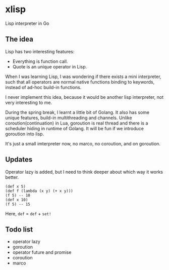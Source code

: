 # xlisp
Lisp interpreter in Go

## The idea

Lisp has two interesting features:
  * Everything is function call.
  * Quote is an unique operator in Lisp.

When I was learning Lisp, I was wondering if there exists a mini interpreter, such that all operators are normal native functions binding to keywords, instead of ad-hoc build-in functions.

I never implement this idea, because it would be another lisp interpreter, not very interesting to me.

During the spring break, I learnt a little bit of Golang. It also has some unique features, build-in multithreading and channels. Unlike coroution(continuation) in Lua, goroution is real thread and there is a scheduler hiding in runtime of Golang. It will be fun if we introduce goroution into lisp.

It's just a small imterpreter now, no marco, no coroution, and on goroution.

## Updates

Operator lazy is added, but I need to think deeper about which way it works better.

```
(def x 5)
(def f (lambda (x y) (+ x y)))
(f 5) -- 10
(def x 10)
(f 5) -- 15
```

Here, ```def``` = ```def``` + ```set!```

## Todo list
  * operator lazy
  * goroution
  * operator future and promise
  * coroution
  * marco
  

